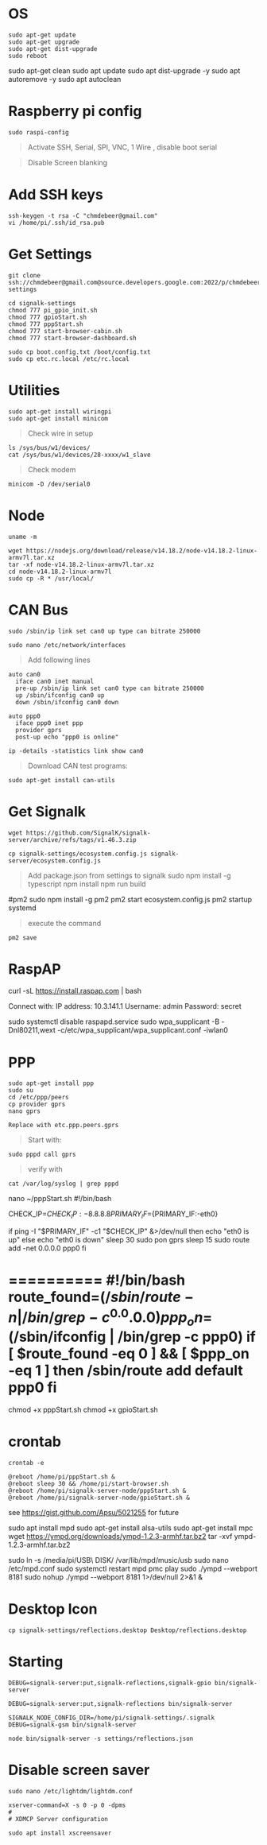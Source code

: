 # OS
    sudo apt-get update
    sudo apt-get upgrade
    sudo apt-get dist-upgrade
    sudo reboot

sudo apt-get clean
sudo apt update
sudo apt dist-upgrade -y
sudo apt autoremove -y
sudo apt autoclean


# Raspberry pi config
    sudo raspi-config

> Activate SSH, Serial, SPI, VNC, 1 Wire , disable boot serial

> Disable Screen blanking

# Add SSH keys
    ssh-keygen -t rsa -C "chmdebeer@gmail.com"
    vi /home/pi/.ssh/id_rsa.pub

# Get Settings
    git clone ssh://chmdebeer@gmail.com@source.developers.google.com:2022/p/chmdebeer/r/signalk-settings

    cd signalk-settings
    chmod 777 pi_gpio_init.sh
    chmod 777 gpioStart.sh
    chmod 777 pppStart.sh
    chmod 777 start-browser-cabin.sh
    chmod 777 start-browser-dashboard.sh

    sudo cp boot.config.txt /boot/config.txt
    sudo cp etc.rc.local /etc/rc.local

# Utilities
    sudo apt-get install wiringpi
    sudo apt-get install minicom

> Check wire in setup

    ls /sys/bus/w1/devices/
    cat /sys/bus/w1/devices/28-xxxx/w1_slave

> Check modem

    minicom -D /dev/serial0

# Node
    uname -m

    wget https://nodejs.org/download/release/v14.18.2/node-v14.18.2-linux-armv7l.tar.xz
    tar -xf node-v14.18.2-linux-armv7l.tar.xz
    cd node-v14.18.2-linux-armv7l
    sudo cp -R * /usr/local/


# CAN Bus

    sudo /sbin/ip link set can0 up type can bitrate 250000

    sudo nano /etc/network/interfaces

> Add following lines

    auto can0
      iface can0 inet manual
      pre-up /sbin/ip link set can0 type can bitrate 250000
      up /sbin/ifconfig can0 up
      down /sbin/ifconfig can0 down

    auto ppp0
      iface ppp0 inet ppp
      provider gprs
      post-up echo "ppp0 is online"

    ip -details -statistics link show can0

> Download CAN test programs:

    sudo apt-get install can-utils

# Get Signalk
    wget https://github.com/SignalK/signalk-server/archive/refs/tags/v1.46.3.zip

    cp signalk-settings/ecosystem.config.js signalk-server/ecosystem.config.js

> Add package.json from settings to signalk
    sudo npm install -g typescript
    npm install
    npm run build

#pm2
    sudo npm install -g pm2
    pm2 start ecosystem.config.js
    pm2 startup systemd

> execute the command

    pm2 save


# RaspAP
curl -sL https://install.raspap.com | bash

Connect with:
  IP address: 10.3.141.1
  Username: admin
  Password: secret

sudo systemctl disable raspapd.service
sudo wpa_supplicant -B -Dnl80211,wext -c/etc/wpa_supplicant/wpa_supplicant.conf -iwlan0

# PPP
    sudo apt-get install ppp
    sudo su
    cd /etc/ppp/peers
    cp provider gprs
    nano gprs

    Replace with etc.ppp.peers.gprs

> Start with:

    sudo pppd call gprs

> verify with

    cat /var/log/syslog | grep pppd

nano ~/pppStart.sh
  #!/bin/bash

  CHECK_IP=${CHECK_IP:-8.8.8.8}
  PRIMARY_IF=${PRIMARY_IF:-eth0}

  if ping -I "$PRIMARY_IF" -c1 "$CHECK_IP" &>/dev/null
  then
    echo "eth0 is up"
  else
    echo "eth0 is down"
    sleep 30
    sudo pon gprs
    sleep 15
    sudo route add -net 0.0.0.0 ppp0
  fi

==========
#!/bin/bash
route_found=$(/sbin/route -n | /bin/grep -c ^0.0.0.0)
ppp_on=$(/sbin/ifconfig | /bin/grep -c ppp0)
if [ $route_found -eq 0 ] && [ $ppp_on -eq 1 ]
  then /sbin/route add default ppp0
fi
===================



chmod +x pppStart.sh
chmod +x gpioStart.sh

# crontab
    crontab -e

    @reboot /home/pi/pppStart.sh &
    @reboot sleep 30 && /home/pi/start-browser.sh
    @reboot /home/pi/signalk-server-node/pppStart.sh &
    @reboot /home/pi/signalk-server-node/gpioStart.sh &


see https://gist.github.com/Apsu/5021255 for future



sudo apt install mpd
sudo apt-get install alsa-utils
sudo apt-get install mpc
wget https://ympd.org/downloads/ympd-1.2.3-armhf.tar.bz2
tar -xvf ympd-1.2.3-armhf.tar.bz2

sudo ln -s /media/pi/USB\ DISK/ /var/lib/mpd/music/usb
sudo nano /etc/mpd.conf
sudo systemctl restart mpd
pmc play
sudo ./ympd --webport 8181
sudo nohup ./ympd --webport 8181 1>/dev/null 2>&1 &




# Desktop Icon
    cp signalk-settings/reflections.desktop Desktop/reflections.desktop

# Starting
    DEBUG=signalk-server:put,signalk-reflections,signalk-gpio bin/signalk-server

    DEBUG=signalk-server:put,signalk-reflections bin/signalk-server

    SIGNALK_NODE_CONFIG_DIR=/home/pi/signalk-settings/.signalk DEBUG=signalk-gsm bin/signalk-server

    node bin/signalk-server -s settings/reflections.json

# Disable screen saver
    sudo nano /etc/lightdm/lightdm.conf

    xserver-command=X -s 0 -p 0 -dpms
    #
    # XDMCP Server configuration

    sudo apt install xscreensaver
